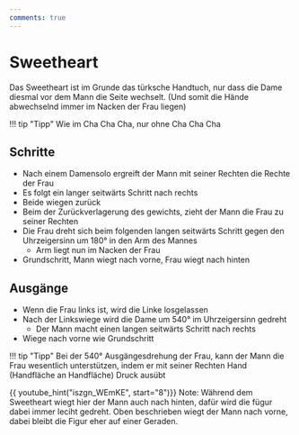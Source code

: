 ```yaml
---
comments: true
---
```

# Sweetheart

Das Sweetheart ist im Grunde das türksche Handtuch, nur dass die Dame diesmal vor dem Mann die Seite wechselt. (Und somit die Hände abwechselnd immer im Nacken der Frau liegen)

!!! tip "Tipp"
    Wie im Cha Cha Cha, nur ohne Cha Cha Cha

## Schritte

-   Nach einem Damensolo ergreift der Mann mit seiner Rechten die Rechte der Frau
-   Es folgt ein langer seitwärts Schritt nach rechts
-   Beide wiegen zurück
-   Beim der Zurückverlagerung des gewichts, zieht der Mann die Frau zu seiner Rechten
-   Die Frau dreht sich beim folgenden langen seitwärts Schritt gegen den Uhrzeigersinn um 180° in den Arm des Mannes
    -   Arm liegt nun im Nacken der Frau
-   Grundschritt, Mann wiegt nach vorne, Frau wiegt nach hinten

## Ausgänge

-   Wenn die Frau links ist, wird die Linke losgelassen
-   Nach der Linkswiege wird die Dame um 540° im Uhrzeigersinn gedreht
    -   Der Mann macht einen langen seitwärts Schritt nach rechts
-   Wiege nach vorne wie Grundschritt

!!! tip "Tipp"
    Bei der 540° Ausgängesdrehung der Frau, kann der Mann die Frau wesentlich unterstützen, indem er mit seiner Rechten Hand (Handfläche an Handfläche) Druck ausübt

{{ youtube_hint("iszgn_WEmKE", start="8")}}
    Note: Während dem Sweetheart wiegt hier der Mann auch nach hinten, dafür wird die fügur dabei immer leciht gedreht. Oben beschrieben wiegt der Mann nach vorne, dabei bleibt die Figur eher auf einer Geraden.
